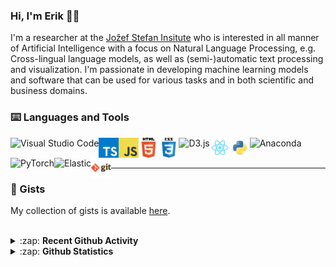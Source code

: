 ### Hi, I'm Erik 👋🏼 

I'm a researcher at the [Jožef Stefan Insitute][job] who is interested in all manner of Artificial Intelligence with a focus on Natural Language Processing, e.g. Cross-lingual language models, as well as (semi-)automatic text processing and visualization. I'm passionate in developing machine learning models and software that can be used for various tasks and in both scientific and business domains.


### ⌨️ Languages and Tools

<img align="left" height="32" alt="Visual Studio Code" src="https://upload.wikimedia.org/wikipedia/commons/thumb/2/2d/Visual_Studio_Code_1.18_icon.svg/1028px-Visual_Studio_Code_1.18_icon.svg.png" />    
<img align="left" height="32" alt="TypeScript" src="https://raw.githubusercontent.com/github/explore/80688e429a7d4ef2fca1e82350fe8e3517d3494d/topics/typescript/typescript.png" />  
<img align="left" height="32" alt="JavaScript" src="https://raw.githubusercontent.com/github/explore/80688e429a7d4ef2fca1e82350fe8e3517d3494d/topics/javascript/javascript.png" />  
<img align="left" height="32" alt="HTML5" src="https://raw.githubusercontent.com/github/explore/80688e429a7d4ef2fca1e82350fe8e3517d3494d/topics/html/html.png" />  
<img align="left" height="32" alt="CSS" src="https://raw.githubusercontent.com/github/explore/80688e429a7d4ef2fca1e82350fe8e3517d3494d/topics/css/css.png" />  
<img align="left" height="32" alt="D3.js" src="https://camo.githubusercontent.com/722a5cc12c7d40231ebeb8ca6facdc8547e2abf7/68747470733a2f2f64336a732e6f72672f6c6f676f2e737667" />  
<img align="left" height="32" alt="React" src="https://raw.githubusercontent.com/github/explore/80688e429a7d4ef2fca1e82350fe8e3517d3494d/topics/react/react.png" />  
<img align="left" height="32" alt="Python" src="https://raw.githubusercontent.com/github/explore/80688e429a7d4ef2fca1e82350fe8e3517d3494d/topics/python/python.png" />  
<img align="left" height="32" alt="Anaconda" src="https://avatars3.githubusercontent.com/u/22454001?s=200&v=4" />  
<img align="left" height="32" alt="PyTorch" src="https://raw.githubusercontent.com/pytorch/pytorch/master/docs/source/_static/img/pytorch-logo-dark.png" />  
<img align="left" height="32" alt="Elastic" src="https://avatars0.githubusercontent.com/u/6764390?s=200&v=4" />  
<img align="left" height="32" alt="Git" src="https://raw.githubusercontent.com/github/explore/80688e429a7d4ef2fca1e82350fe8e3517d3494d/topics/git/git.png" />

<br />
<br />

---

### 🔖 Gists
My collection of gists is available [here][gists].

<br />

<details>
  <summary>:zap: <b>Recent Github Activity</b></summary>
  
<!--START_SECTION:activity-->
1. 🎉 Merged PR [#2](https://github.com//ErikNovak/template-nodejs-elasticsearch-microservice/pull/2) in [ErikNovak/template-nodejs-elasticsearch-microservice](https://github.com//ErikNovak/template-nodejs-elasticsearch-microservice)
2. 🎉 Merged PR [#17](https://github.com//ErikNovak/DTProc/pull/17) in [ErikNovak/DTProc](https://github.com//ErikNovak/DTProc)
3. 💪 Opened PR [#17](https://github.com//ErikNovak/DTProc/pull/17) in [ErikNovak/DTProc](https://github.com//ErikNovak/DTProc)
4. 🎉 Merged PR [#16](https://github.com//ErikNovak/DTProc/pull/16) in [ErikNovak/DTProc](https://github.com//ErikNovak/DTProc)
5. 💪 Opened PR [#16](https://github.com//ErikNovak/DTProc/pull/16) in [ErikNovak/DTProc](https://github.com//ErikNovak/DTProc)
<!--END_SECTION:activity-->

</details>

<details>
  <summary>:zap: <b>Github Statistics</b></summary>

[![ErikNovak's github stats](https://github-readme-stats.vercel.app/api?username=eriknovak&show_icons=true&theme=buefy&count_private=true)](https://github.com/eriknovak)

</details>

[job]: https://ailab.ijs.si/
[gists]: https://gist.github.com/ErikNovak
